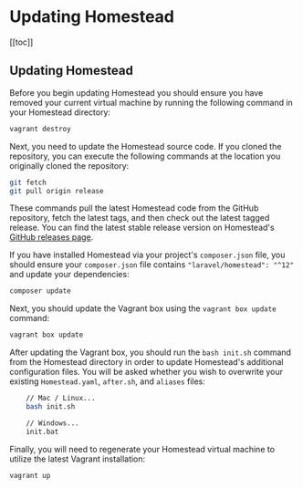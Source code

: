 # Updating Homestead

[[toc]]

<a name="updating-homestead"></a>
## Updating Homestead

Before you begin updating Homestead you should ensure you have removed your current virtual machine by running the following command in your Homestead directory:

```bash
vagrant destroy
```

Next, you need to update the Homestead source code. If you cloned the repository, you can execute the following commands at the location you originally cloned the repository:

```bash
git fetch
git pull origin release
```

These commands pull the latest Homestead code from the GitHub repository, fetch the latest tags, and then check out the latest tagged release. You can find the latest stable release version on Homestead's [GitHub releases page](https://github.com/laravel/homestead/releases).

If you have installed Homestead via your project's `composer.json` file, you should ensure your `composer.json` file contains `"laravel/homestead": "^12"` and update your dependencies:

```bash
composer update
```

Next, you should update the Vagrant box using the `vagrant box update` command:

```bash
vagrant box update
```

After updating the Vagrant box, you should run the `bash init.sh` command from the Homestead directory in order to update Homestead's additional configuration files. You will be asked whether you wish to overwrite your existing `Homestead.yaml`, `after.sh`, and `aliases` files:

```bash
    // Mac / Linux...
    bash init.sh

    // Windows...
    init.bat
```

Finally, you will need to regenerate your Homestead virtual machine to utilize the latest Vagrant installation:

```bash
vagrant up
```
